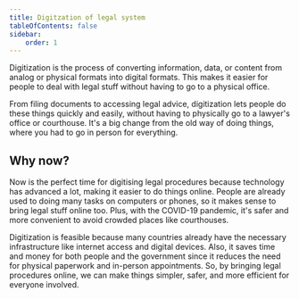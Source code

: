```yaml
---
title: Digitzation of legal system
tableOfContents: false
sidebar:
    order: 1
---
```


Digitization is the process of converting information, data, or content from analog or physical formats into digital formats. This makes it easier for people to deal with legal stuff without having to go to a physical office. 

From filing documents to accessing legal advice, digitization lets people do these things quickly and easily, without having to physically go to a lawyer's office or courthouse. It's a big change from the old way of doing things, where you had to go in person for everything.

## Why now?

Now is the perfect time for digitising legal procedures because technology has advanced a lot, making it easier to do things online. People are already used to doing many tasks on computers or phones, so it makes sense to bring legal stuff online too. Plus, with the COVID-19 pandemic, it's safer and more convenient to avoid crowded places like courthouses. 

Digitization is feasible because many countries already have the necessary infrastructure like internet access and digital devices. Also, it saves time and money for both people and the government since it reduces the need for physical paperwork and in-person appointments. So, by bringing legal procedures online, we can make things simpler, safer, and more efficient for everyone involved.

